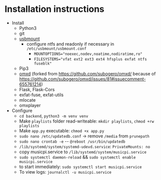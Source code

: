 # Installation instructions
- Install 
  - Python3
  - git
  - [usbmount](https://github.com/rbrito/usbmount/issues/25#issuecomment-518033241)
    - configure ntfs and readonly if necessary in `/etc/usbmount/usbmount.conf`
      - `MOUNTOPTIONS="noexec,nodev,noatime,nodiratime,ro"`
      - `FILESYSTEMS="vfat ext2 ext3 ext4 hfsplus exfat ntfs fuseblk"` 
  - Pip3
  - [omxd](https://github.com/seeba8/omxd) (forked from https://github.com/subogero/omxd/ because of https://github.com/subogero/omxd/issues/81#issuecomment-655761214)
  - Flask, Flask-Cors
  - exfat-fuse, exfat-utils
  - mlocate
  - omxplayer
- Configure
  - `cd backend`, `python3 -m venv venv`
  - Make `playlists` folder read-writeable: `mkdir playlists`, `chmod +rw playlists`
  - Make `app.py` executable: `chmod +x app.py`
  - `sudo nano /etc/updatedb.conf` -> remove `/media` from `prunepath`
  - `sudo nano crontab -e` -- `@reboot /usr/bin/updatedb`
  - `/lib/systemd/system/systemd-udevd.service`: `PrivateMounts: no`
  - copy musicpi.service to `/lib/systemd/system/musicpi.service`
  - `sudo systemctl daemon-reload` && `sudo systemctl enable musicpi.service`
  - to start immediately: `sudo systemctl start musicpi.service`
  - To view logs: `journalctl -u musicpi.service`
